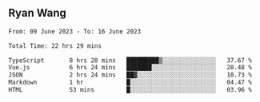 ## Ryan Wang

<!--START_SECTION:waka-->

```txt
From: 09 June 2023 - To: 16 June 2023

Total Time: 22 hrs 29 mins

TypeScript       8 hrs 28 mins   █████████▒░░░░░░░░░░░░░░░   37.67 %
Vue.js           6 hrs 24 mins   ███████░░░░░░░░░░░░░░░░░░   28.48 %
JSON             2 hrs 24 mins   ██▓░░░░░░░░░░░░░░░░░░░░░░   10.73 %
Markdown         1 hr            █░░░░░░░░░░░░░░░░░░░░░░░░   04.47 %
HTML             53 mins         █░░░░░░░░░░░░░░░░░░░░░░░░   03.96 %
```

<!--END_SECTION:waka-->

